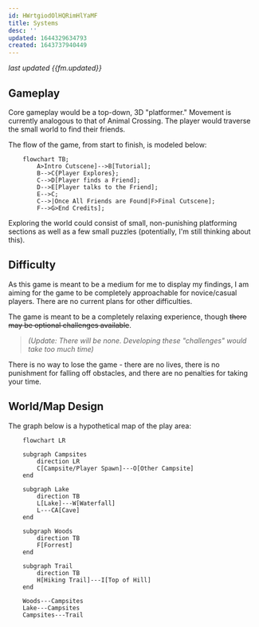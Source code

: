 ```yaml
---
id: HWrtgiodOlHQRimHlYaMF
title: Systems
desc: ''
updated: 1644329634793
created: 1643737940449
---
```

*last updated {{fm.updated}}*

## Gameplay

Core gameplay would be a top-down, 3D "platformer." Movement is currently analogous to that of Animal Crossing. The player would traverse the small world to find their friends.


The flow of the game, from start to finish, is modeled below:
```mermaid
    flowchart TB;
        A>Intro Cutscene]-->B[Tutorial];
        B-->C{Player Explores};
        C-->D[Player finds a Friend];
        D-->E[Player talks to the Friend];
        E-->C;
        C-->|Once All Friends are Found|F>Final Cutscene];
        F-->G>End Credits];     
```

Exploring the world could consist of small, non-punishing platforming sections as well as a few small puzzles (potentially, I'm still thinking about this).

## Difficulty

As this game is meant to be a medium for me to display my findings, I am aiming for the game to be completely approachable for novice/casual players. There are no current plans for other difficulties.

The game is meant to be a completely relaxing experience, though ~~there may be optional challenges available~~. 
> *(Update: There will be none. Developing these "challenges" would take too much time)*

There is no way to lose the game - there are no lives, there is no punishment for falling off obstacles, and there are no penalties for taking your time.

## World/Map Design

The graph below is a hypothetical map of the play area:

```mermaid
    flowchart LR

    subgraph Campsites
        direction LR
        C[Campsite/Player Spawn]---O[Other Campsite]
    end

    subgraph Lake
        direction TB
        L[Lake]---W[Waterfall]
        L---CA[Cave]
    end

    subgraph Woods
        direction TB
        F[Forrest]
    end

    subgraph Trail
        direction TB
        H[Hiking Trail]---I[Top of Hill]
    end

    Woods---Campsites
    Lake---Campsites
    Campsites---Trail
```